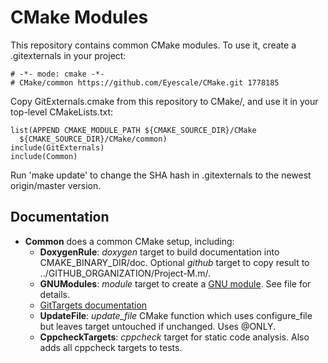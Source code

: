 # CMake Modules

This repository contains common CMake modules. To use it, create a
.gitexternals in your project:

    # -*- mode: cmake -*-
    # CMake/common https://github.com/Eyescale/CMake.git 1778185

Copy GitExternals.cmake from this repository to CMake/, and use it in
your top-level CMakeLists.txt:

    list(APPEND CMAKE_MODULE_PATH ${CMAKE_SOURCE_DIR}/CMake
      ${CMAKE_SOURCE_DIR}/CMake/common)
    include(GitExternals)
    include(Common)

Run 'make update' to change the SHA hash in .gitexternals to the newest
origin/master version.

## Documentation

* **Common** does a common CMake setup, including:
    * **DoxygenRule**: *doxygen* target to build documentation into
      CMAKE_BINARY_DIR/doc. Optional *github* target to copy result to
      ../GITHUB_ORGANIZATION/Project-M.m/.
    * **GNUModules**: *module* target to create a
      [GNU module](http://modules.sourceforge.net/). See file for details.
    * [GitTargets documentation](doc/GitTargets.md)
    * **UpdateFile**: *update_file* CMake function which uses configure_file
      but leaves target untouched if unchanged. Uses @ONLY.
    * **CppcheckTargets**: *cppcheck* target for static code analysis. Also
      adds all cppcheck targets to tests.
